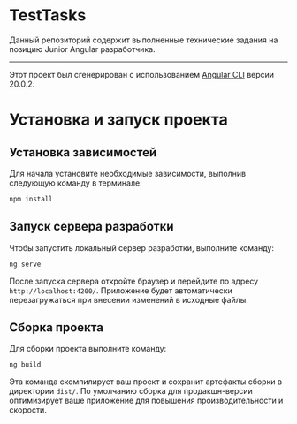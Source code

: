 # TestTasks

Данный репозиторий содержит выполненные технические задания на позицию Junior Angular разработчика. 

---

Этот проект был сгенерирован с использованием [Angular CLI](https://github.com/angular/angular-cli) версии 20.0.2.

# Установка и запуск проекта

## Установка зависимостей

Для начала установите необходимые зависимости, выполнив следующую команду в терминале:

```bash
npm install
```

## Запуск сервера разработки

Чтобы запустить локальный сервер разработки, выполните команду:

```bash
ng serve
```

После запуска сервера откройте браузер и перейдите по адресу `http://localhost:4200/`. Приложение будет автоматически перезагружаться при внесении изменений в исходные файлы.

## Сборка проекта

Для сборки проекта выполните команду:

```bash
ng build
```

Эта команда скомпилирует ваш проект и сохранит артефакты сборки в директории `dist/`. По умолчанию сборка для продакшн-версии оптимизирует ваше приложение для повышения производительности и скорости.
